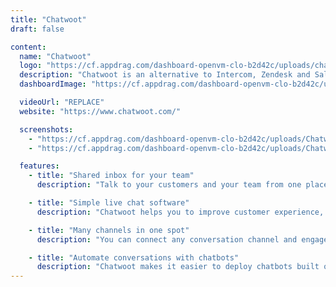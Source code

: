 ```yaml
---
title: "Chatwoot"
draft: false

content:
  name: "Chatwoot"
  logo: "https://cf.appdrag.com/dashboard-openvm-clo-b2d42c/uploads/chatwoot-vdHr-GMN3.png"
  description: "Chatwoot is an alternative to Intercom, Zendesk and Salesforce Service Cloud. As well as helping to ensure a great customer experience, it increases your support team's productivity and provides them with actionable data. It integrates with multiple conversation channels like website live-chat, email, Facebook pages, Twitter handles, WhatsApp, etc. It displays conversation from different channels, thereby building a single view of the customer, with no need to switch between tools. Mobile apps for Chatwoot (available for Android and iOS) enable you to browse conversations, reply to messages and collaborate with the team."
  dashboardImage: "https://cf.appdrag.com/dashboard-openvm-clo-b2d42c/uploads/Chatwoot-2-rsft.jpg"

  videoUrl: "REPLACE"
  website: "https://www.chatwoot.com/"

  screenshots:
    - "https://cf.appdrag.com/dashboard-openvm-clo-b2d42c/uploads/Chatwoot-2-rsft.jpg"
    - "https://cf.appdrag.com/dashboard-openvm-clo-b2d42c/uploads/Chatwoot-1-oEQh.jpg"

  features:
    - title: "Shared inbox for your team"
      description: "Talk to your customers and your team from one place. Communicate internally and resolve customer queries efficiently."

    - title: "Simple live chat software"
      description: "Chatwoot helps you to improve customer experience, using live chat on your website. Chatwoot live chat widgets can be customized based on your brand, language, etc."

    - title: "Many channels in one spot"
      description: "You can connect any conversation channel and engage your customers from one place. You can connect your Twitter account with Chatwoot, manage tweets and DMs without leaving the dashboard, connect your Facebook page with Chatwoot, and see all the conversations from Messenger."

    - title: "Automate conversations with chatbots"
      description: "Chatwoot makes it easier to deploy chatbots built on Rasa or DialogFlow. You can thus leverage the capabilities of trusted platforms without compromising customer experience."
---
```

